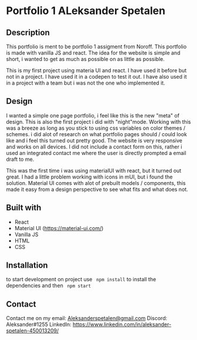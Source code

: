 # Portfolio 1 ALeksander Spetalen

## Description

This portfolio is ment to be portfolio 1 assigment from Noroff. This portfolio is made with vanilla JS and react. The idea for the website is simple and short, i wanted to get as much as possible on as little as possible.

This is my first project using materia UI and react. I have used it before but not in a project. I have used it in a codepen to test it out. I have also used it in a project with a team but i was not the one who implemented it.

## Design

I wanted a simple one page portfolio, i feel like this is the new "meta" of design. This is also the first project i did with "night"mode. Working with this was a breeze as long as you stick to using css variables on color themes / schemes. i did alot of research on what portfolio pages should / could look like and i feel this turned out pretty good. The website is very responsive and works on all devices. I did not include a contact form on this, rather i used an integrated contact me where the user is directly prompted a email draft to me.

This was the first time i was using materialUI with react, but it turned out great. I had a little problem working with icons in mUI, but i found the solution. Material UI comes with alot of prebuilt models / components, this made it easy from a design perspective to see what fits and what does not.

## Built with

- React
- Material UI (https://material-ui.com/)
- Vanilla JS
- HTML
- CSS

## Installation

to start development on project use
` npm install`
to install the dependencies and then
` npm start`

## Contact

Contact me on my email: Aleksanderspetalen@gmail.com
Discord: Aleksander#1255
LinkedIn: https://www.linkedin.com/in/aleksander-spetalen-450013209/
